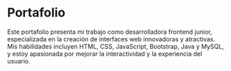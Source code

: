 # Portafolio
Este portafolio presenta mi trabajo como desarrolladora frontend junior, especializada en la creación de interfaces web innovadoras y atractivas. Mis habilidades incluyen HTML, CSS, JavaScript, Bootstrap, Java y MySQL, y estoy apasionada por mejorar la interactividad y la experiencia del usuario.
